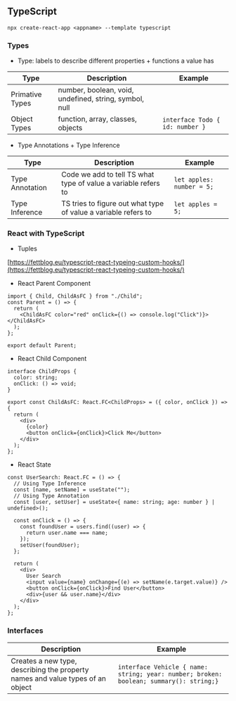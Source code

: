 ## TypeScript

`npx create-react-app <appname> --template typescript`

### Types

- Type: labels to describe different properties + functions a value has

| Type            | Description                                            | Example                         |
| --------------- | ------------------------------------------------------ | ------------------------------- |
| Primative Types | number, boolean, void, undefined, string, symbol, null |                                 |
| Object Types    | function, array, classes, objects                      | `interface Todo { id: number }` |

- Type Annotations + Type Inference

| Type            | Description                                                    | Example                   |
| --------------- | -------------------------------------------------------------- | ------------------------- |
| Type Annotation | Code we add to tell TS what type of value a variable refers to | `let apples: number = 5;` |
| Type Inference  | TS tries to figure out what type of value a variable refers to | `let apples = 5;`         |

### React with TypeScript

- Tuples

[https://fettblog.eu/typescript-react-typeing-custom-hooks/](https://fettblog.eu/typescript-react-typeing-custom-hooks/)

- React Parent Component

```
import { Child, ChildAsFC } from "./Child";
const Parent = () => {
  return (
    <ChildAsFC color="red" onClick={() => console.log("Click")}></ChildAsFC>
  );
};

export default Parent;
```

- React Child Component

```
interface ChildProps {
  color: string;
  onClick: () => void;
}

export const ChildAsFC: React.FC<ChildProps> = ({ color, onClick }) => {
  return (
    <div>
      {color}
      <button onClick={onClick}>Click Me</button>
    </div>
  );
};

```

- React State

```
const UserSearch: React.FC = () => {
  // Using Type Inference
  const [name, setName] = useState("");
  // Using Type Annotation
  const [user, setUser] = useState<{ name: string; age: number } | undefined>();

  const onClick = () => {
    const foundUser = users.find((user) => {
      return user.name === name;
    });
    setUser(foundUser);
  };

  return (
    <div>
      User Search
      <input value={name} onChange={(e) => setName(e.target.value)} />
      <button onClick={onClick}>Find User</button>
      <div>{user && user.name}</div>
    </div>
  );
};
```

### Interfaces

| Description                                                                    | Example                                                                                |
| ------------------------------------------------------------------------------ | -------------------------------------------------------------------------------------- |
| Creates a new type, describing the property names and value types of an object | `interface Vehicle { name: string; year: number; broken: boolean; summary(): string;}` |
